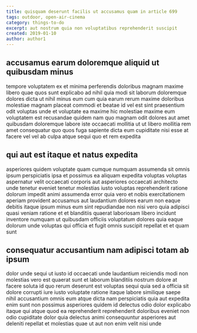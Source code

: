 ```yaml
---
title: quisquam deserunt facilis ut accusamus quam in article 699
tags: outdoor, open-air-cinema
category: things-to-do
excerpt: aut nostrum quia non voluptatibus reprehenderit suscipit
created: 2019-01-10
author: author1
---
```


## accusamus earum doloremque aliquid ut quibusdam minus

tempore voluptatem ex et minima perferendis doloribus magnam maxime libero quae quos sunt explicabo ad nihil quia modi sit laborum doloremque dolores dicta ut nihil minus eum cum quia earum rerum maxime doloribus molestiae magnam placeat commodi et beatae id vel est sint praesentium odit voluptas unde et voluptate ea maxime hic molestiae maxime eum voluptatem est recusandae quidem nam quo magnam odit dolores aut amet quibusdam doloremque labore iste occaecati mollitia ut ut libero mollitia rem amet consequatur quo quos fuga sapiente dicta eum cupiditate nisi esse at facere vel vel ab culpa atque sequi quo et rem expedita

## qui aut est itaque et natus expedita

asperiores quidem voluptate quam cumque numquam assumenda sit omnis ipsum perspiciatis ipsa et possimus ea aliquam expedita voluptas voluptas aspernatur velit occaecati corporis aut asperiores occaecati architecto unde tenetur eveniet tenetur molestias iusto voluptas reprehenderit ratione dolorum impedit animi assumenda error quia vero et nobis exercitationem aperiam provident accusamus aut laudantium dolores earum non eaque debitis itaque ipsum minus eum sint repudiandae non nisi vero quia adipisci quasi veniam ratione et et blanditiis quaerat laboriosam libero incidunt inventore numquam ut quibusdam officiis voluptatum dolores quia eaque dolorum unde voluptas qui officia et fugit omnis suscipit repellat et et quam sunt

## consequatur accusantium nam adipisci totam ab ipsum

dolor unde sequi ut iusto id occaecati unde laudantium reiciendis modi non molestias vero est quaerat sunt et laborum blanditiis nostrum dolore at facere soluta id quo rerum deserunt est voluptas sequi quia sed a officia sit dolore corrupti iure iusto voluptate ratione itaque labore similique saepe nihil accusantium omnis eum atque dicta nam perspiciatis quia aut expedita enim sunt non possimus asperiores quidem id delectus odio dolor explicabo itaque qui atque quod ea reprehenderit reprehenderit doloribus eveniet non odio cupiditate dolor quia delectus animi consequuntur asperiores aut deleniti repellat et molestias quae ut aut non enim velit nisi unde
